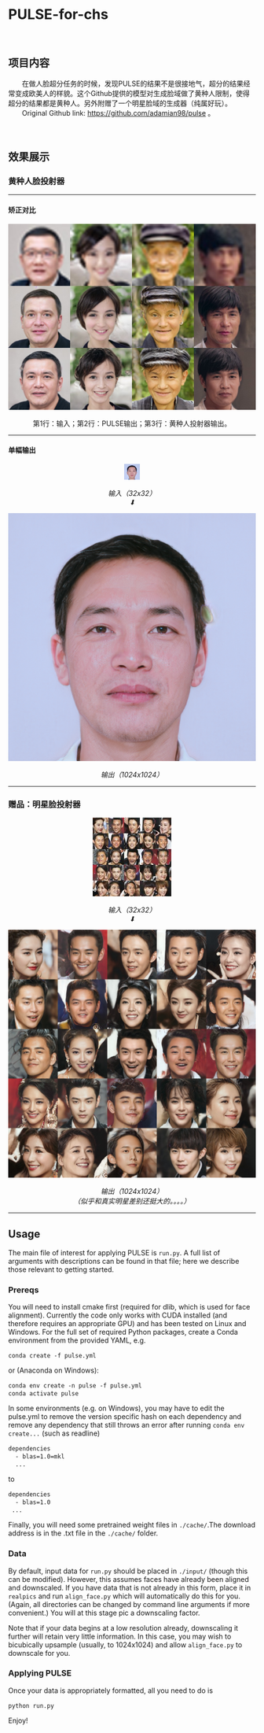 # PULSE-for-chs
<br />

## 项目内容 
&emsp;&emsp;在做人脸超分任务的时候，发现PULSE的结果不是很接地气，超分的结果经常变成欧美人的样貌。这个Github提供的模型对生成脸域做了黄种人限制，使得超分的结果都是黄种人。另外附赠了一个明星脸域的生成器（纯属好玩）。<br />
&emsp;&emsp;Original Github link: https://github.com/adamian98/pulse 。
<br />
<br />
<br />

## 效果展示 

### 黄种人脸投射器

---

#### 矫正对比
![Image text](./readme_resources/race_yellow.jpg)<br />
<p align="center">第1行：输入；第2行：PULSE输出；第3行：黄种人投射器输出。<br /></p>

---

#### 单幅输出
<p align="center">
	<img src="./readme_resources/single_input.png" alt="Sample">
	<p align="center">
		<em>输入（32x32）<br />⬇</em>
	</p>
	<img src="./readme_resources/single_output.png" alt="Sample" >
	<p align="center">
		<em>输出（1024x1024）<br /></em>
	</p>
</p>

---

### 赠品：明星脸投射器
<p align="center">
	<img src="./readme_resources/star_input.jpg" alt="Sample" >
	<p align="center">
		<em>输入（32x32）<br />⬇</em>
	</p>
	<img src="./readme_resources/star_output.jpg" alt="Sample">
	<p align="center">
		<em>输出（1024x1024）<br />（似乎和真实明星差别还挺大的。。。。）</em>
	</p>
</p>

---

## Usage

The main file of interest for applying PULSE is `run.py`. A full list of arguments with descriptions can be found in that file; here we describe those relevant to getting started.

### Prereqs

You will need to install cmake first (required for dlib, which is used for face alignment). Currently the code only works with CUDA installed (and therefore requires an appropriate GPU) and has been tested on Linux and Windows. For the full set of required Python packages, create a Conda environment from the provided YAML, e.g.

```
conda create -f pulse.yml 
```
or (Anaconda on Windows):
```
conda env create -n pulse -f pulse.yml
conda activate pulse
```

In some environments (e.g. on Windows), you may have to edit the pulse.yml to remove the version specific hash on each dependency and remove any dependency that still throws an error after running ```conda env create...``` (such as readline)
```
dependencies
  - blas=1.0=mkl
  ...
```
to
```
dependencies
  - blas=1.0
 ...
```

Finally, you will need some pretrained weight files in `./cache/`.The download address is in the .txt file in the `./cache/` folder.
 

### Data

By default, input data for `run.py` should be placed in `./input/` (though this can be modified). However, this assumes faces have already been aligned and downscaled. If you have data that is not already in this form, place it in `realpics` and run `align_face.py` which will automatically do this for you. (Again, all directories can be changed by command line arguments if more convenient.) You will at this stage pic a downscaling factor. 

Note that if your data begins at a low resolution already, downscaling it further will retain very little information. In this case, you may wish to bicubically upsample (usually, to 1024x1024) and allow `align_face.py` to downscale for you.  

### Applying PULSE
Once your data is appropriately formatted, all you need to do is
```
python run.py
```
Enjoy!

